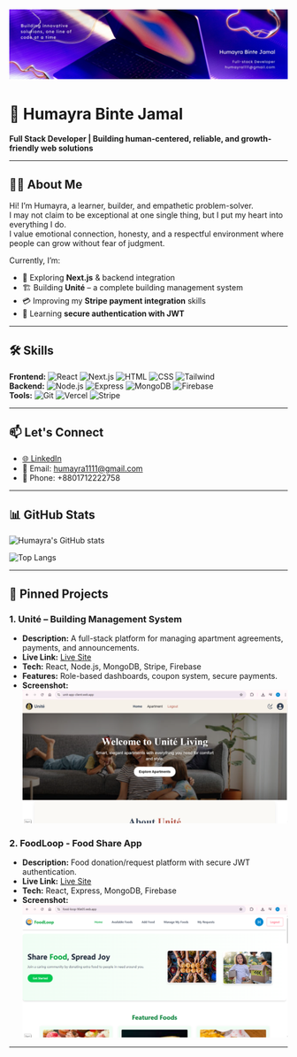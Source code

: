 # ![Banner](https://github.com/Humayra-Binte-Jamal-5475/Humayra-Binte-Jamal-5475/blob/main/banner.jpg)
# 🌸 Humayra Binte Jamal  
**Full Stack Developer | Building human-centered, reliable, and growth-friendly web solutions**

---

## 👩‍💻 About Me
Hi! I’m Humayra, a learner, builder, and empathetic problem-solver.  
I may not claim to be exceptional at one single thing, but I put my heart into everything I do.  
I value emotional connection, honesty, and a respectful environment where people can grow without fear of judgment.  

Currently, I’m:
- 🌱 Exploring **Next.js** & backend integration
- 🏗 Building **Unité** – a complete building management system
- 💳 Improving my **Stripe payment integration** skills
- 🔐 Learning **secure authentication with JWT**

---

## 🛠 Skills
**Frontend:** ![React](https://skillicons.dev/icons?i=react) ![Next.js](https://skillicons.dev/icons?i=nextjs) ![HTML](https://skillicons.dev/icons?i=html) ![CSS](https://skillicons.dev/icons?i=css) ![Tailwind](https://skillicons.dev/icons?i=tailwind)  
**Backend:** ![Node.js](https://skillicons.dev/icons?i=nodejs) ![Express](https://skillicons.dev/icons?i=express) ![MongoDB](https://skillicons.dev/icons?i=mongodb) ![Firebase](https://skillicons.dev/icons?i=firebase)  
**Tools:** ![Git](https://skillicons.dev/icons?i=git) ![Vercel](https://skillicons.dev/icons?i=vercel) ![Stripe](https://skillicons.dev/icons?i=stripe)  

---

## 📫 Let's Connect
- <a href="https://www.linkedin.com/in/humayra-binte-jamal-11a921295/" target="_blank">🌐 LinkedIn</a>
- 📧 Email: [humayra1111@gmail.com](mailto:humayra1111@gmail.com)
- 📱 Phone: +8801712222758

---

## 📊 GitHub Stats
![Humayra's GitHub stats](https://github-readme-stats.vercel.app/api?username=Humayra-Binte-Jamal-5475&show_icons=true&theme=tokyonight)  

![Top Langs](https://github-readme-stats.vercel.app/api/top-langs/?username=Humayra-Binte-Jamal-5475&layout=compact&theme=tokyonight)

---
## 📌 Pinned Projects

### 1. **Unité – Building Management System**
- **Description:** A full-stack platform for managing apartment agreements, payments, and announcements.
- **Live Link:** <a href="https://unit-app-client.web.app" target="_blank">Live Site</a>
- **Tech:** React, Node.js, MongoDB, Stripe, Firebase
- **Features:** Role-based dashboards, coupon system, secure payments.
- **Screenshot:** ![App Screenshot](https://github.com/Humayra-Binte-Jamal-5475/Humayra-Binte-Jamal-5475/raw/main/uniteSS.png)

### 2. **FoodLoop - Food Share App**
- **Description:** Food donation/request platform with secure JWT authentication.
- **Live Link:** <a href="https://food-loop-90e05.web.app" target="_blank">Live Site</a>
- **Tech:** React, Express, MongoDB, Firebase
- **Screenshot:** ![App Screenshot](https://github.com/Humayra-Binte-Jamal-5475/Humayra-Binte-Jamal-5475/raw/main/foodloopSS.png)



---

